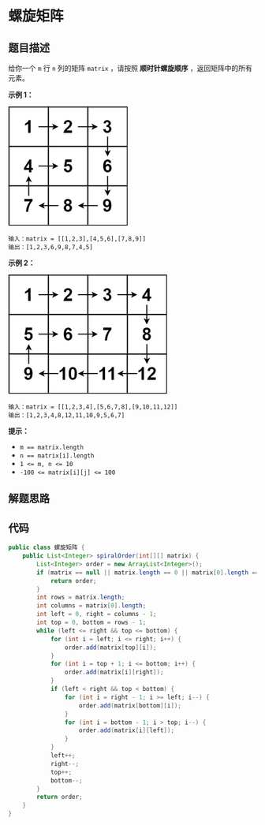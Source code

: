 # 螺旋矩阵

## 题目描述

给你一个 `m` 行 `n` 列的矩阵 `matrix` ，请按照 **顺时针螺旋顺序** ，返回矩阵中的所有元素。

 

**示例 1：**

![img](螺旋矩阵.assets/spiral1.jpg)

```
输入：matrix = [[1,2,3],[4,5,6],[7,8,9]]
输出：[1,2,3,6,9,8,7,4,5]
```

**示例 2：**

![img](螺旋矩阵.assets/spiral.jpg)

```
输入：matrix = [[1,2,3,4],[5,6,7,8],[9,10,11,12]]
输出：[1,2,3,4,8,12,11,10,9,5,6,7]
```

 

**提示：**

- `m == matrix.length`
- `n == matrix[i].length`
- `1 <= m, n <= 10`
- `-100 <= matrix[i][j] <= 100`



## 解题思路





## 代码

```java
public class 螺旋矩阵 {
    public List<Integer> spiralOrder(int[][] matrix) {
        List<Integer> order = new ArrayList<Integer>();
        if (matrix == null || matrix.length == 0 || matrix[0].length == 0) {
            return order;
        }
        int rows = matrix.length;
        int columns = matrix[0].length;
        int left = 0, right = columns - 1;
        int top = 0, bottom = rows - 1;
        while (left <= right && top <= bottom) {
            for (int i = left; i <= right; i++) {
                order.add(matrix[top][i]);
            }
            for (int i = top + 1; i <= bottom; i++) {
                order.add(matrix[i][right]);
            }
            if (left < right && top < bottom) {
                for (int i = right - 1; i >= left; i--) {
                    order.add(matrix[bottom][i]);
                }
                for (int i = bottom - 1; i > top; i--) {
                    order.add(matrix[i][left]);
                }
            }
            left++;
            right--;
            top++;
            bottom--;
        }
        return order;
    }
}
```

